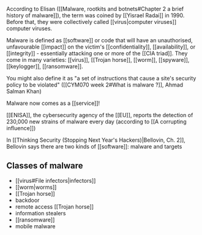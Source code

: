 According to Elisan ([[Malware, rootkits and botnets#Chapter 2 a brief history of malware]]), the term was coined by [[Yisrael Radai]] in 1990. Before that, they were collectively called [[virus|computer viruses]] computer viruses.

Malware is defined as [[software]] or code that will have an unauthorised, unfavourable [[impact]] on the victim's [[confidentiality]], [[availability]], or [[integrity]] - essentially attacking one or more of the [[CIA triad]]. They come in many varieties: [[virus]], [[Trojan horse]], [[worm]], [[spyware]], [[keylogger]], [[ransomware]].

You might also define it as "a set of instructions that cause a site's security policy to be violated" ([[CYM070 week 2#What is malware ?]], Ahmad Salman Khan)

Malware now comes as a [[service]]!

[[ENISA]], the cybersecurity agency of the [[EU]], reports the detection of 230,000 new strains of malware every day (according to [[A corrupting influence]])

In [[Thinking Security (Stopping Next Year's Hackers)|Bellovin, Ch. 2]], Bellovin says there are two kinds of [[software]]: malware and targets

## Classes of malware
- [[virus#File infectors|infectors]]
- [[worm|worms]]
- [[Trojan horse]]
- backdoor
- remote access [[Trojan horse]]
- information stealers
- [[ransomware]]
- mobile malware